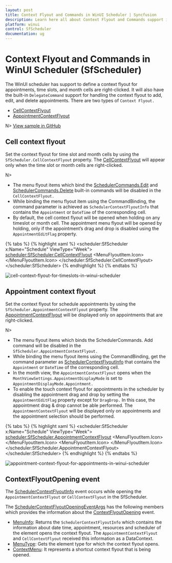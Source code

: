 ```yaml
---
layout: post
title: Context Flyout and Commands in WinUI Scheduler | Syncfusion
description: Learn here all about Context Flyout and Commands support in Syncfusion WinUI Scheduler (SfScheduler) control, its elements, and more.
platform: winui
control: SfScheduler
documentation: ug
---
```


# Context Flyout and Commands in WinUI Scheduler (SfScheduler)

The WinUI scheduler has support to define a context flyout for appointments, time slots, and month cells are right-clicked. It will also have the built-in `DelegateCommand` support for handling the context flyout to add, edit, and delete appointments. There are two types of `Context Flyout.`

* [CellContextFlyout](https://help.syncfusion.com/cr/winui/Syncfusion.UI.Xaml.Scheduler.SfScheduler.html#Syncfusion_UI_Xaml_Scheduler_SfScheduler_CellContextFlyout)
* [AppointmentContextFlyout](https://help.syncfusion.com/cr/winui/Syncfusion.UI.Xaml.Scheduler.SfScheduler.html#Syncfusion_UI_Xaml_Scheduler_SfScheduler_AppointmentContextFlyout)

N> [View sample in GitHub](https://github.com/SyncfusionExamples/WinUI-Scheduler-Examples/tree/main/SchedulerContextFlyout)

## Cell context flyout

Set the context flyout for time slot and month cells by using the `SfScheduler.CellContextFlyout` property. The [CellContextFlyout](https://help.syncfusion.com/cr/winui/Syncfusion.UI.Xaml.Scheduler.SfScheduler.html#Syncfusion_UI_Xaml_Scheduler_SfScheduler_CellContextFlyout) will appear only when the time slot or month cells are right-clicked.

N> 
* The menu flyout items which bind the [SchedulerCommands.Edit](https://help.syncfusion.com/cr/winui/Syncfusion.UI.Xaml.Scheduler.SchedulerCommands.html#Syncfusion_UI_Xaml_Scheduler_SchedulerCommands_Edit) and [SchedulerCommands.Delete](https://help.syncfusion.com/cr/winui/Syncfusion.UI.Xaml.Scheduler.SchedulerCommands.html#Syncfusion_UI_Xaml_Scheduler_SchedulerCommands_Delete) built-in commands will be disabled in the `CellContextFlyout.`
* While binding the menu flyout item using the CommandBinding, the command parameter is achieved as `SchedulerContextFlyoutInfo` that contains the `Appointment` or `DateTime` of the corresponding cell.
* By default, the cell context flyout will be opened when holding on any timeslot or month cell. The appointment menu flyout will be opened by holding, only if the appointment’s drag and drop is disabled using the `AppointmentEditFlag` property.

{% tabs %}
{% highlight xaml %}
<scheduler:SfScheduler x:Name="Schedule" 
                       ViewType="Week">
    <scheduler:SfScheduler.CellContextFlyout>
        <MenuFlyout>
            <MenuFlyoutItem Text="Add" 
                            Foreground="{ThemeResource SystemBaseHighColor}" 
                            Command="{x:Bind Path=scheduler:SchedulerCommands.Add}" 
                            CommandParameter="{Binding}">
                <MenuFlyoutItem.Icon>
                    <FontIcon x:Name="Add" 
                              Foreground="{ThemeResource SystemBaseHighColor}" 
                              FontFamily="Segoe MDL2 Assets" 
                              Glyph="&#xE710;"/>
                </MenuFlyoutItem.Icon>
            </MenuFlyoutItem>
        </MenuFlyout>
    </scheduler:SfScheduler.CellContextFlyout>
</scheduler:SfScheduler>
{% endhighlight %}
{% endtabs %}

![cell-context-flyout-for-timeslots-in-winui-scheduler](Context-Flyout-Commands_Images/cell-context-flyout-for-timeslots-in-winui-scheduler.png)

## Appointment context flyout

Set the context flyout for schedule appointments by using the `SfScheduler.AppointmentContextFlyout` property. The [AppointmentContextFlyout](https://help.syncfusion.com/cr/winui/Syncfusion.UI.Xaml.Scheduler.SfScheduler.html#Syncfusion_UI_Xaml_Scheduler_SfScheduler_AppointmentContextFlyout) will be displayed only on appointments that are right-clicked.

N>
* The menu flyout items which binds the SchedulerCommands. Add command will be disabled in the `SfScheduler.AppointmentContextFlyout.`
* While binding the menu flyout items using the CommandBinding, get the command parameter as [SchedulerContextFlyoutInfo](https://help.syncfusion.com/cr/winui/Syncfusion.UI.Xaml.Scheduler.SchedulerContextFlyoutInfo.html) that contains the `Appointment` or `DateTime` of the corresponding cell.
* In the month view, the `AppointmentContextFlyout` opens when the `MonthViewSettings.AppointmentDisplayMode` is set to `AppointmentDisplayMode.Appointment.`
* To enable the touch context flyout for appointments in the scheduler by disabling the appointment drag and drop by setting the `AppointmentEditFlag` property except for `DragDrop.` In this case, the appointment drag & drop cannot be able performed. The `AppointmentContextFlyout` will be displayed only on appointments and the appointment selection should be performed.

{% tabs %}
{% highlight xaml %}
<scheduler:SfScheduler x:Name="Schedule" 
                               ViewType="Week">
            <scheduler:SfScheduler.AppointmentContextFlyout>
                <MenuFlyout>
                    <MenuFlyoutItem Text="Edit" Foreground="{ThemeResource SystemBaseHighColor}" Command="{x:Bind Path=scheduler:SchedulerCommands.Edit}" CommandParameter="{Binding}">
                        <MenuFlyoutItem.Icon>
                            <FontIcon x:Name="Edit" Foreground="{ThemeResource SystemBaseHighColor}" FontFamily="Segoe MDL2 Assets" Glyph="&#xE70F;"/>
                        </MenuFlyoutItem.Icon>
                    </MenuFlyoutItem>
                    <MenuFlyoutItem Text="Delete" Foreground="{ThemeResource SystemBaseHighColor}" Command="{x:Bind Path=scheduler:SchedulerCommands.Delete}" CommandParameter="{Binding}">
                        <MenuFlyoutItem.Icon>
                            <FontIcon x:Name="Delete" Foreground="{ThemeResource SystemBaseHighColor}"  FontFamily="Segoe MDL2 Assets" Glyph="&#xE74D;"/>
                        </MenuFlyoutItem.Icon>
                    </MenuFlyoutItem>
                </MenuFlyout>
            </scheduler:SfScheduler.AppointmentContextFlyout>
        </scheduler:SfScheduler>
{% endhighlight %}
{% endtabs %}

![appointment-context-flyout-for-appointments-in-winui-scheduler](Context-Flyout-Commands_Images/appointment-context-flyout-for-appointments-in-winui-scheduler.png)

## ContextFlyoutOpening event

The [SchedulerContextFlyoutInfo](https://help.syncfusion.com/cr/winui/Syncfusion.UI.Xaml.Scheduler.SchedulerContextFlyoutInfo.html) event occurs while opening the `AppointmentContextFlyout` or `CellContextFlyout` in the SfScheduler.

The [SchedulerContextFlyoutOpeningEventArgs](https://help.syncfusion.com/cr/winui/Syncfusion.UI.Xaml.Scheduler.SchedulerContextFlyoutOpeningEventArgs.html) has the following members which provides the information about the [ContextFlyoutOpening](https://help.syncfusion.com/cr/winui/Syncfusion.UI.Xaml.Scheduler.SfScheduler.html#Syncfusion_UI_Xaml_Scheduler_SfScheduler_ContextFlyoutOpening) event.

* [MenuInfo](https://help.syncfusion.com/cr/winui/Syncfusion.UI.Xaml.Scheduler.SchedulerContextFlyoutOpeningEventArgs.html#Syncfusion_UI_Xaml_Scheduler_SchedulerContextFlyoutOpeningEventArgs_MenuInfo): Returns the `SchedulerContextFlyoutInfo` which contains the information about date time, appointment, resources and scheduler of the element opens the context flyout. The `AppointmentContextFlyout` and `CellContextFlyout` received this information as a DataContext.
* [MenuType](https://help.syncfusion.com/cr/winui/Syncfusion.UI.Xaml.Scheduler.SchedulerContextFlyoutOpeningEventArgs.html#Syncfusion_UI_Xaml_Scheduler_SchedulerContextFlyoutOpeningEventArgs_MenuType): Gets the element type for which the context flyout opens.
* [ContextMenu](https://help.syncfusion.com/cr/winui/Syncfusion.UI.Xaml.Scheduler.SchedulerContextFlyoutOpeningEventArgs.html#Syncfusion_UI_Xaml_Scheduler_SchedulerContextFlyoutOpeningEventArgs_ContextMenu): It represents a shortcut context flyout that is being opened.